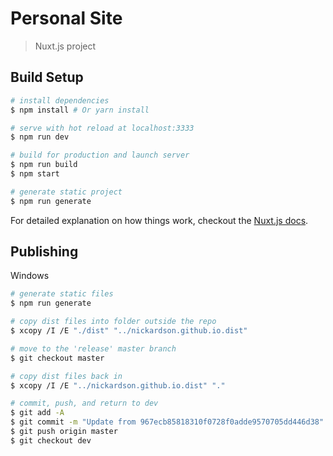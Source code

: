 # Personal Site

> Nuxt.js project

## Build Setup

``` bash
# install dependencies
$ npm install # Or yarn install

# serve with hot reload at localhost:3333
$ npm run dev

# build for production and launch server
$ npm run build
$ npm start

# generate static project
$ npm run generate
```

For detailed explanation on how things work, checkout the [Nuxt.js docs](https://github.com/nuxt/nuxt.js).

## Publishing

Windows

``` bash
# generate static files
$ npm run generate

# copy dist files into folder outside the repo
$ xcopy /I /E "./dist" "../nickardson.github.io.dist"

# move to the 'release' master branch
$ git checkout master

# copy dist files back in
$ xcopy /I /E "../nickardson.github.io.dist" "."

# commit, push, and return to dev
$ git add -A
$ git commit -m "Update from 967ecb85818310f0728f0adde9570705dd446d38"
$ git push origin master
$ git checkout dev
```

